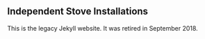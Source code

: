 ## Independent Stove Installations

This is the legacy Jekyll website. It was retired in September 2018.
